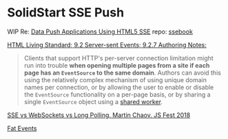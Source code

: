 # SolidStart SSE Push 
WIP Re: [Data Push Applications Using HTML5 SSE](https://play.google.com/store/books/details/Darren_Cook_Data_Push_Apps_with_HTML5_SSE?id=7gYiAwAAQBAJ) repo: [ssebook](https://github.com/DarrenCook/ssebook)

[HTML Living Standard; 9.2 Server-sent Events; 9.2.7 Authoring Notes:](https://html.spec.whatwg.org/multipage/server-sent-events.html#authoring-notes)
> Clients that support HTTP's per-server connection limitation might run into trouble **when opening multiple pages from a site if each page has an `EventSource` to the same domain**. Authors can avoid this using the relatively complex mechanism of using unique domain names per connection, or by allowing the user to enable or disable the `EventSource` functionality on a per-page basis, or by sharing a single `EventSource` object using a [shared worker](https://html.spec.whatwg.org/multipage/workers.html#sharedworkerglobalscope). 

[SSE vs WebSockets vs Long Polling. Martin Chaov. JS Fest 2018](https://youtu.be/n9mRjkQg3VE)

[Fat Events](https://youtu.be/jdliXz70NtM?t=716)
